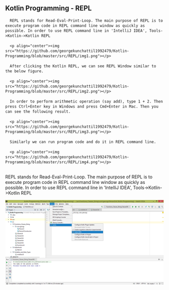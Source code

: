 ## Kotlin Programming - REPL
      REPL stands for Read-Eval-Print-Loop. The main purpose of REPL is to execute program code in REPL command line window as quickly as possible. In order to use REPL command line in 'IntelliJ IDEA', Tools->Kotlin->Kotlin REPL

      <p align="center"><img src="https://github.com/georgekunchattil1992479/Kotlin-Programming/blob/master/src/REPL/img1.png"></p>

      After clicking the Kotlin REPL, we can see REPL Window similar to the below figure.

      <p align="center"><img src="https://github.com/georgekunchattil1992479/Kotlin-Programming/blob/master/src/REPL/img2.png"></p>

      In order to perform arithmetic operation (say add), type 1 + 2. Then press Ctrl+Enter key in Windows and press Cmd+Enter in Mac. Then you can see the following result.
      
      <p align="center"><img src="https://github.com/georgekunchattil1992479/Kotlin-Programming/blob/master/src/REPL/img3.png"></p>

      Similarly we can run program code and do it in REPL command line.

      <p align="center"><img src="https://github.com/georgekunchattil1992479/Kotlin-Programming/blob/master/src/REPL/img4.png"></p>
      
<br/>
REPL stands for Read-Eval-Print-Loop. The main purpose of REPL is to execute program code in REPL command line window as quickly as possible. In order to use REPL command line in 'IntelliJ IDEA', Tools->Kotlin->Kotlin REPL
<p align="center"><img src="https://github.com/georgekunchattil1992479/Kotlin-Programming/blob/master/src/REPL/img1.png"></p>
<p align="center">

</p>




